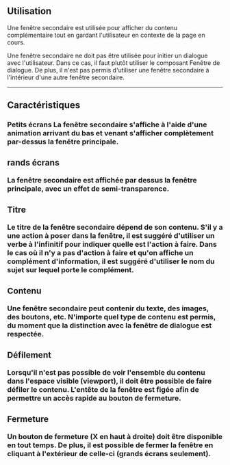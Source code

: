<h2>Utilisation</h2>
<modul-do>Une fenêtre secondaire est utilisée pour afficher du contenu complémentaire tout en gardant l'utilisateur en contexte de la page en cours.</modul-do>

<modul-dont>Une fenêtre secondaire ne doit pas être utilisée pour initier un dialogue avec l'utilisateur. Dans ce cas, il faut plutôt utiliser le composant Fenêtre de dialogue. De plus, il n'est pas permis d'utiliser une fenêtre secondaire à l'intérieur d'une autre fenêtre secondaire.</modul-dont>
<hr/>

<h2>Caractéristiques</h2>
<h3>Petits écrans<h/3>
La fenêtre secondaire s'affiche à l'aide d'une animation arrivant du bas et venant s'afficher complètement par-dessus la fenêtre principale.

<h3>rands écrans</h3>
La fenêtre secondaire est affichée par dessus la fenêtre principale, avec un effet de semi-transparence.

<h3>Titre</h3>
Le titre de la fenêtre secondaire dépend de son contenu. S'il y a une action à poser dans la fenêtre, il est suggéré d'utiliser un verbe à l'infinitif pour indiquer quelle est l'action à faire. Dans le cas où il n'y a pas d'action à faire et qu'on affiche un complément d'information, il est suggéré d'utiliser le nom du sujet sur lequel porte le complément.

<h3>Contenu</h3>
Une fenêtre secondaire peut contenir du texte, des images, des boutons, etc. N'importe quel type de contenu est permis, du moment que la distinction avec la fenêtre de dialogue est respectée.

<h3>Défilement</h3>
Lorsqu'il n'est pas possible de voir l'ensemble du contenu dans l'espace visible (viewport), il doit être possible de faire défiler le contenu. L'entête de la fenêtre est figée afin de permettre un accès rapide au bouton de fermeture.

<h3>Fermeture</h3>
Un bouton de fermeture (X en haut à droite) doit être disponible en tout temps. De plus, il est possible de fermer la fenêtre en cliquant à l'extérieur de celle-ci (grands écrans seulement).
